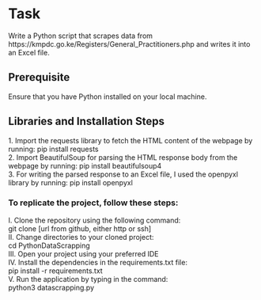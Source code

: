 <h1>Task</h1>
Write a Python script that scrapes data from https://kmpdc.go.ke/Registers/General_Practitioners.php and writes it into an Excel file.<br>
<h2>Prerequisite</h2>
Ensure that you have Python installed on your local machine.<br>
<h2>Libraries and Installation Steps</h2>
1. Import the requests library to fetch the HTML content of the webpage by running: pip install requests<br>
2. Import BeautifulSoup for parsing the HTML response body from the webpage by running: pip install beautifulsoup4<br>
3. For writing the parsed response to an Excel file, I used the openpyxl library by running: pip install openpyxl<br>

<h3>To replicate the project, follow these steps:</h3>

I. Clone the repository using the following command: <br>
git clone [url from github, either http or ssh] <br>
II. Change directories to your cloned project: <br>
cd PythonDataScrapping<br>
III. Open your project using your preferred IDE <br>
IV. Install the dependencies in the requirements.txt file: <br>
pip install -r requirements.txt<br>
V. Run the application by typing in the command:<br>
python3 datascrapping.py
